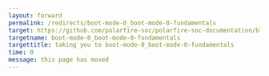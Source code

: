 ```yaml
---
layout: forward
permalink: /redirects/boot-mode-0_boot-mode-0-fundamentals
target: https://github.com/polarfire-soc/polarfire-soc-documentation/blob/master/fundamentals/boot-modes/boot-mode-0/boot-mode-0-fundamentals.md
targetname: boot-mode-0_boot-mode-0-fundamentals
targettitle: taking you to boot-mode-0_boot-mode-0-fundamentals
time: 0
message: this page has moved
---
```

